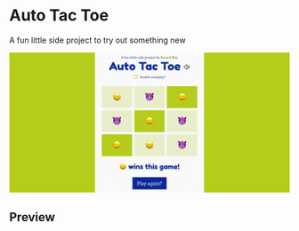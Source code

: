 # Auto Tac Toe

A fun little side project to try out something new

![image info](./public/auto-tac-toe.jpg)

## Preview
